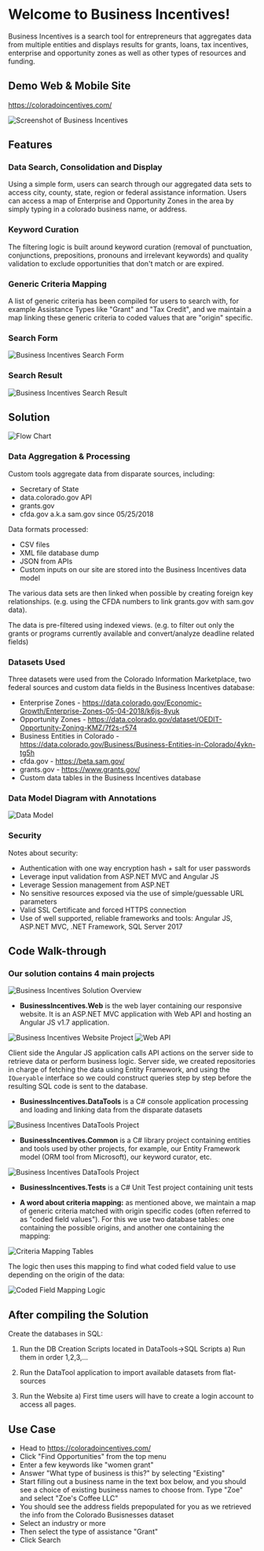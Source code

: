 # Welcome to Business Incentives!

Business Incentives is a search tool for entrepreneurs that aggregates data from multiple entities and displays results for grants, loans, tax incentives, enterprise and opportunity zones as well as other types of resources and funding. 

## Demo Web & Mobile Site

https://coloradoincentives.com/

![Screenshot of Business Incentives](https://github.com/GoCodeColorado/BusinessIncentives/blob/master/docs/BI%20Home%20Page.png)

## Features

### Data Search, Consolidation and Display

Using a simple form, users can search through our aggregated data sets to access city, county, state, region or federal assistance information. Users can access a map of Enterprise and Opportunity Zones in the area by simply typing in a colorado business name, or address.

### Keyword Curation

The filtering logic is built around keyword curation (removal of punctuation, conjunctions, prepositions, pronouns and irrelevant keywords) and quality validation to exclude opportunities that don't match or are expired.

### Generic Criteria Mapping

A list of generic criteria has been compiled for users to search with, for example Assistance Types like "Grant" and "Tax Credit", and we maintain a map linking these generic criteria to coded values that are "origin" specific. 

### Search Form

![Business Incentives Search Form](https://github.com/GoCodeColorado/BusinessIncentives/blob/master/docs/Search%20Form.png)

### Search Result

![Business Incentives Search Result](https://github.com/GoCodeColorado/BusinessIncentives/blob/master/docs/Search%20Result%203.png)

## Solution

![Flow Chart](https://github.com/GoCodeColorado/BusinessIncentives/blob/master/src/BusinessIncentives/BusinessIncentives.Web/Content/Images/FlowChart.png)

### Data Aggregation & Processing

Custom tools aggregate data from disparate sources, including:
* Secretary of State 
* data.colorado.gov API
* grants.gov
* cfda.gov a.k.a sam.gov since 05/25/2018

Data formats processed:
* CSV files
* XML file database dump
* JSON from APIs
* Custom inputs on our site are stored into the Business Incentives data model

The various data sets are then linked when possible by creating foreign key relationships.
(e.g. using the CFDA numbers to link grants.gov with sam.gov data).

The data is pre-filtered using indexed views.
(e.g. to filter out only the grants or programs currently available and convert/analyze deadline related fields)

### Datasets Used

Three datasets were used from the Colorado Information Marketplace, two federal sources and custom data fields in the Business Incentives database:

* Enterprise Zones - https://data.colorado.gov/Economic-Growth/Enterprise-Zones-05-04-2018/k6js-8yuk
* Opportunity Zones - https://data.colorado.gov/dataset/OEDIT-Opportunity-Zoning-KMZ/7f2s-r574
* Business Entities in Colorado - https://data.colorado.gov/Business/Business-Entities-in-Colorado/4ykn-tg5h
* cfda.gov - https://beta.sam.gov/
* grants.gov - https://www.grants.gov/
* Custom data tables in the Business Incentives database

### Data Model Diagram with Annotations

![Data Model](https://github.com/GoCodeColorado/BusinessIncentives/blob/master/src/BusinessIncentives/BusinessIncentives.DataTools/Diagrams/BusinessIncentives_DataModel.png)

### Security

Notes about security:
* Authentication with one way encryption hash + salt for user passwords
* Leverage input validation from ASP.NET MVC and Angular JS
* Leverage Session management from ASP.NET
* No sensitive resources exposed via the use of simple/guessable URL parameters
* Valid SSL Certificate and forced HTTPS connection
* Use of well supported, reliable frameworks and tools: Angular JS, ASP.NET MVC, .NET Framework, SQL Server 2017

## Code Walk-through

### Our solution contains 4 main projects
![Business Incentives Solution Overview](https://github.com/GoCodeColorado/BusinessIncentives/blob/master/docs/Code_Walkthrough1.png)

* **BusinessIncentives.Web** is the web layer containing our responsive website. It is an ASP.NET MVC application with Web API and hosting an Angular JS v1.7 application.

![Business Incentives Website Project](https://github.com/GoCodeColorado/BusinessIncentives/blob/master/docs/Code_Walkthrough2.png)
![Web API](https://github.com/GoCodeColorado/BusinessIncentives/blob/master/docs/Code_Walkthrough7.png)

Client side the Angular JS application calls API actions on the server side to retrieve data or perform business logic. 
Server side, we created repositories in charge of fetching the data using Entity Framework, and using the `IQueryable` interface so we could construct queries step by step before the resulting SQL code is sent to the database.

* **BusinessIncentives.DataTools** is a C# console application processing and loading and linking data from the disparate datasets

![Business Incentives DataTools Project](https://github.com/GoCodeColorado/BusinessIncentives/blob/master/docs/Code_Walkthrough3.png)

* **BusinessIncentives.Common** is a C# library project containing entities and tools used by other projects, for example, our Entity Framework model (ORM tool from Microsoft), our keyword curator, etc. 

![Business Incentives DataTools Project](https://github.com/GoCodeColorado/BusinessIncentives/blob/master/docs/Code_Walkthrough4.png)

* **BusinessIncentives.Tests** is a C# Unit Test project containing unit tests

* **A word about criteria mapping:** as mentioned above, we maintain a map of generic criteria matched with origin specific codes (often referred to as "coded field values"). For this we use two database tables: one containing the possible origins, and another one containing the mapping:

![Criteria Mapping Tables](https://github.com/GoCodeColorado/BusinessIncentives/blob/master/docs/Code_Walkthrough5.png)

The logic then uses this mapping to find what coded field value to use depending on the origin of the data:

![Coded Field Mapping Logic](https://github.com/GoCodeColorado/BusinessIncentives/blob/master/docs/Code_Walkthrough6.png)

## After compiling the Solution

Create the databases in SQL:
1) Run the DB Creation Scripts located in DataTools->SQL Scripts
  a) Run them in order 1,2,3,...

2) Run the DataTool application to import available datasets from flat-sources

3) Run the Website
  a) First time users will have to create a login account to access all pages.

## Use Case

* Head to https://coloradoincentives.com/ 
* Click "Find Opportunities" from the top menu
* Enter a few keywords like "women grant"
* Answer "What type of business is this?" by selecting "Existing"
* Start filling out a business name in the text box below, and you should see a choice of existing business names to choose from. Type "Zoe" and select "Zoe's Coffee LLC"
* You should see the address fields prepopulated for you as we retrieved the info from the Colorado Busisnesses dataset
* Select an industry or more
* Then select the type of assistance "Grant"
* Click Search

